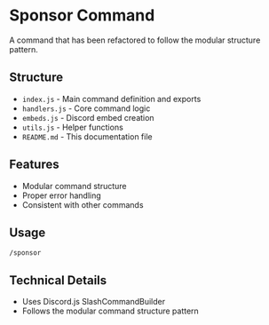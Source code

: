 # Sponsor Command

A command that has been refactored to follow the modular structure pattern.

## Structure

- `index.js` - Main command definition and exports
- `handlers.js` - Core command logic
- `embeds.js` - Discord embed creation
- `utils.js` - Helper functions
- `README.md` - This documentation file

## Features

- Modular command structure
- Proper error handling
- Consistent with other commands

## Usage

```
/sponsor
```

## Technical Details

- Uses Discord.js SlashCommandBuilder
- Follows the modular command structure pattern
